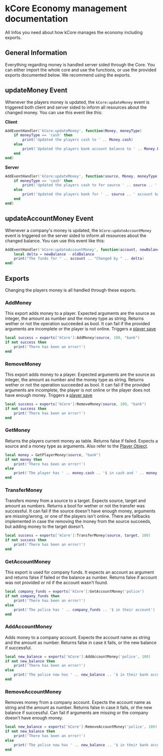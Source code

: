 # kCore Economy management documentation

All Infos you need about how kCore manages the economy including exports.

## General Information

Everything regarding money is handled server sided through the Core. You can either import the whole core and use the functions, or use the provided exports documented below. We recommend using the exports.

## updateMoney Event

Whenever the players money is updated, the `kCore:updateMoney` event is triggered both client and server sided to inform all resources about the changed money. You can use this event like this:

**Client**
```lua
AddEventHandler('kCore:updateMoney', function(Money, moneyType)
    if moneyType == 'cash' then
        print('Updated the players cash to ' .. Money.cash)
    else
        print('Updated the players bank account balance to ' .. Money.bank)
    end
end)
```

**Server**
```lua
AddEventHandler('kCore:updateMoney', function(source, Money, moneyType)
    if moneyType == 'cash' then
        print('Updated the players cash to for source ' .. source .. ' to ' .. Money.cash)
    else
        print('Updated the players bank for ' .. source .. ' account balance to ' .. Money.bank)
    end
end)
```

## updateAccountMoney Event

Whenever a company's money is updated, the `kCore:updateAccountMoney` event is triggered on the server sided to inform all resources about the changed balance. You can use this event like this:

```lua
AddEventHandler('kCore:updateAccountMoney', function(account, newBalance, oldBalance)
    local delta = newBalance - oldBalance
    print("The funds for " .. account .. "Changed by " .. delta)
end)
```

## Exports

Changing the players money is all handled through these exports.

### AddMoney

This export adds money to a player. Expected arguments are the source as integer, the amount as number and the money type as string. Returns wether or not the operation succeeded as bool. It can fail if the provided arguments are incomplete or the player is not online. Triggers a [player save](./PlayerObject.md#save)

```lua
local success = exports['kCore']:AddMoney(source, 100, "bank")
if not success then
    print('There has been an error!')
end
```

### RemoveMoney

This export adds money to a player. Expected arguments are the source as integer, the amount as number and the money type as string. Returns wether or not the operation succeeded as bool. It can fail if the provided arguments are incomplete, the player is not online or the player does not have enough money. Triggers a [player save](./PlayerObject.md#save)

```lua
local success = exports['kCore']:RemoveMoney(source, 100, "bank")
if not success then
    print('There has been an error!')
end
```


### GetMoney

Returns the players current money as table. Returns false if failed. Expects a source and a money type as arguments. Also refer to the [Player Object](./PlayerObject.md#money).

```lua
local money = GetPlayerMoney(source, "bank")
if not money then
    print('There has been an error!')
else
    print('The player has ' .. money.cash .. '$ in cash and ' .. money.bank .. '$ on the bank')
end
```

### TransferMoney

Transfers money from a source to a target. Expects source, target and amount as numbers. Returns a bool for wether or not the transfer was successful. It can fail if the source doesn't have enough money, arguments are missing/wrong, or one of the players isn't online. There are fallbacks implemented in case the removing the money from the source succeeds, but adding money to the target doesn't.

```lua
local success = exports['kCore']:TransferMoney(source, target, 100)
if not success then
    print('There has been an error!')
end
```

### GetAccountMoney

This export is used for company funds. It expects an account as argument and returns false if failed or the balance as number. Returns false if account was not provided or nil if the account wasn't found.

```lua
local company_funds = exports['kCore']:GetAccountMoney('police')
if not company_funds then
    print('There has been an error!')
else
    print('The police has ' .. company_funds .. '$ in their account')
end
```

### AddAccountMoney

Adds money to a company account. Expects the account name as string and the amount as number. Returns false in case it fails, or the new balance if successful.

```lua
local new_balance = exports['kCore']:AddAccountMoney('police', 100)
if not new_balance then
    print('There has been an error!')
else
    print('The police now has ' .. new_balance .. '$ in their bank account')
end
```

### RemoveAccountMoney

Removes money from a company account. Expects the account name as string and the amount as number. Returns false in case it fails, or the new balance if successful. Can fail if arguments are missing or the company doesn't have enough money.

```lua
local new_balance = exports['kCore']:RemoveAccountMoney('police', 100)
if not new_balance then
    print('There has been an error!')
else
    print('The police now has ' .. new_balance .. '$ in their bank account')
end
```